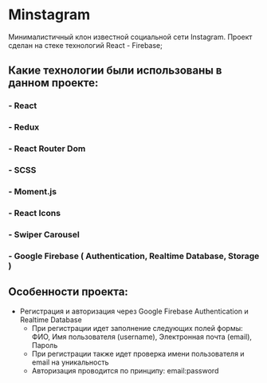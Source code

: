 # Minstagram
Минималистичный клон известной социальной сети Instagram. Проект сделан на стеке технологий React - Firebase;

## Какие технологии были использованы в данном проекте:
### - React
### - Redux
### - React Router Dom
### - SCSS
### - Moment.js
### - React Icons
### - Swiper Carousel
### - Google Firebase ( Authentication, Realtime Database, Storage )

## Особенности проекта:
* Регистрация и авторизация через Google Firebase Authentication и Realtime Database
    * При регистрации идет заполнение следующих полей формы: ФИО, Имя пользователя (username), Электронная почта (email), Пароль
    * При регистрации также идет проверка имени пользователя и email на уникальность
    * Авторизация проводится по принципу: email:password
